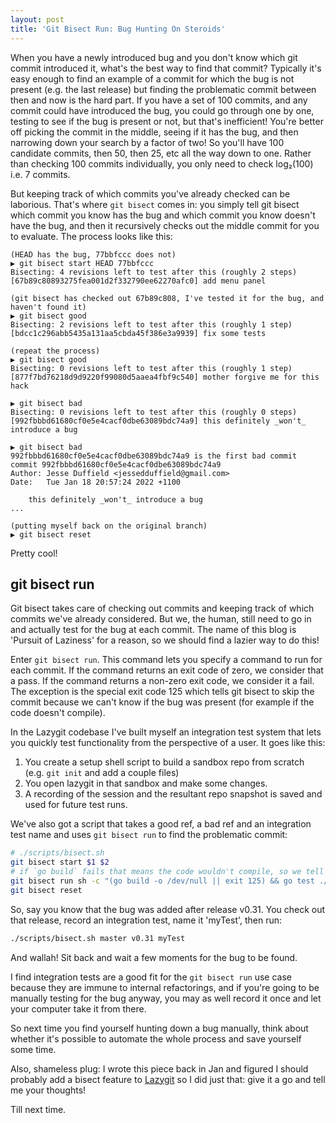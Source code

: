 ```yaml
---
layout: post
title: 'Git Bisect Run: Bug Hunting On Steroids'
---
```


When you have a newly introduced bug and you don't know which git commit introduced it, what's the best way to find that commit? Typically it's easy enough to find an example of a commit for which the bug is not present (e.g. the last release) but finding the problematic commit between then and now is the hard part. If you have a set of 100 commits, and any commit could have introduced the bug, you could go through one by one, testing to see if the bug is present or not, but that's inefficient! You're better off picking the commit in the middle, seeing if it has the bug, and then narrowing down your search by a factor of two! So you'll have 100 candidate commits, then 50, then 25, etc all the way down to one. Rather than checking 100 commits individually, you only need to check log₂(100) i.e. 7 commits.

But keeping track of which commits you've already checked can be laborious. That's where `git bisect` comes in: you simply tell git bisect which commit you know has the bug and which commit you know doesn't have the bug, and then it recursively checks out the middle commit for you to evaluate. The process looks like this:

```
(HEAD has the bug, 77bbfccc does not)
▶ git bisect start HEAD 77bbfccc
Bisecting: 4 revisions left to test after this (roughly 2 steps)
[67b89c80893275fea001d2f332790ee62270afc0] add menu panel

(git bisect has checked out 67b89c808, I've tested it for the bug, and haven't found it)
▶ git bisect good
Bisecting: 2 revisions left to test after this (roughly 1 step)
[bdcc1c296abb5435a131aa5cbda45f386e3a9939] fix some tests

(repeat the process)
▶ git bisect good
Bisecting: 0 revisions left to test after this (roughly 1 step)
[877f7bd76218d9d9220f99080d5aaea4fbf9c540] mother forgive me for this hack

▶ git bisect bad
Bisecting: 0 revisions left to test after this (roughly 0 steps)
[992fbbbd61680cf0e5e4cacf0dbe63089bdc74a9] this definitely _won't_ introduce a bug

▶ git bisect bad
992fbbbd61680cf0e5e4cacf0dbe63089bdc74a9 is the first bad commit
commit 992fbbbd61680cf0e5e4cacf0dbe63089bdc74a9
Author: Jesse Duffield <jessedduffield@gmail.com>
Date:   Tue Jan 18 20:57:24 2022 +1100

    this definitely _won't_ introduce a bug
...

(putting myself back on the original branch)
▶ git bisect reset
```

Pretty cool!

## git bisect run

Git bisect takes care of checking out commits and keeping track of which commits we've already considered. But we, the human, still need to go in and actually test for the bug at each commit. The name of this blog is 'Pursuit of Laziness' for a reason, so we should find a lazier way to do this!

Enter `git bisect run`. This command lets you specify a command to run for each commit. If the command returns an exit code of zero, we consider that a pass. If the command returns a non-zero exit code, we consider it a fail. The exception is the special exit code 125 which tells git bisect to skip the commit because we can't know if the bug was present (for example if the code doesn't compile).

In the Lazygit codebase I've built myself an integration test system that lets you quickly test functionality from the perspective of a user. It goes like this:

1. You create a setup shell script to build a sandbox repo from scratch (e.g. `git init` and add a couple files)
2. You open lazygit in that sandbox and make some changes.
3. A recording of the session and the resultant repo snapshot is saved and used for future test runs.

We've also got a script that takes a good ref, a bad ref and an integration test name and uses `git bisect run` to find the problematic commit:

```sh
# ./scripts/bisect.sh
git bisect start $1 $2
# if `go build` fails that means the code wouldn't compile, so we tell git bisect we can't know whether it had the bug.
git bisect run sh -c "(go build -o /dev/null || exit 125) && go test ./pkg/gui -run /$3"
git bisect reset
```

So, say you know that the bug was added after release v0.31. You check out that release, record an integration test, name it 'myTest', then run:

```sh
./scripts/bisect.sh master v0.31 myTest
```

And wallah! Sit back and wait a few moments for the bug to be found.

I find integration tests are a good fit for the `git bisect run` use case because they are immune to internal refactorings, and if you're going to be manually testing for the bug anyway, you may as well record it once and let your computer take it from there.

So next time you find yourself hunting down a bug manually, think about whether it's possible to automate the whole process and save yourself some time.

Also, shameless plug: I wrote this piece back in Jan and figured I should probably add a bisect feature to [Lazygit](https://github.com/jesseduffield/lazygit) so I did just that: give it a go and tell me your thoughts!

Till next time.
